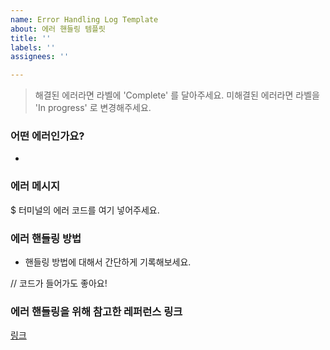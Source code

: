 ```yaml
---
name: Error Handling Log Template
about: 에러 핸들링 템플릿
title: ''
labels: ''
assignees: ''

---
```


>해결된 에러라면 라벨에 'Complete' 를 달아주세요.
미해결된 에러라면 라벨을 'In progress' 로 변경해주세요.

### 어떤 에러인가요?
- 

### 에러 메시지

$ 터미널의 에러 코드를 여기 넣어주세요.


### 에러 핸들링 방법

- 핸들링 방법에 대해서 간단하게 기록해보세요.

// 코드가 들어가도 좋아요!


### 에러 핸들링을 위해 참고한 레퍼런스 링크

[링크]()
